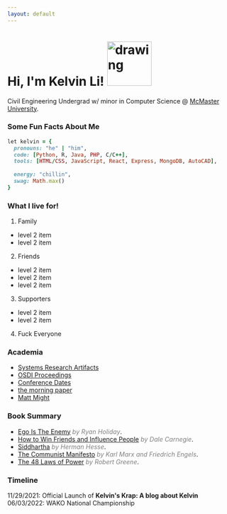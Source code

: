 ```yaml
---
layout: default
---
```

# Hi, I'm Kelvin Li! <img src="https://camo.githubusercontent.com/677c28f873078c7b9b53137bf32a695b9e9d8642c04c2525048fec71053d7305/68747470733a2f2f6d656469612e67697068792e636f6d2f6d656469612f6b425a32313279477a466178676b53494b572f67697068792e676966" alt="drawing" width="100"/>

Civil Engineering Undergrad w/ minor in Computer Science @ [McMaster University](https://www.mcmaster.ca/).

### Some Fun Facts About Me

```ruby
let kelvin = {
  pronouns: "he" | "him",
  code: [Python, R, Java, PHP, C/C++],
  tools: [HTML/CSS, JavaScript, React, Express, MongoDB, AutoCAD],
  
  energy: "chillin",
  swag: Math.max()
}
```
### What I live for!
1. Family
- level 2 item
- level 2 item
2. Friends
- level 2 item
- level 2 item
- level 2 item
3. Supporters
- level 2 item
- level 2 item
4. Fuck Everyone  

### Academia
- [Systems Research Artifacts](https://sysartifacts.github.io/)
- [OSDI Proceedings](https://www.usenix.org/publications/proceedings/OSDI)
- [Conference Dates](https://www.gsd.inesc-id.pt/~ler/conferencedates.html)
- [the morning paper](https://blog.acolyer.org/)
- [Matt Might](https://matt.might.net/articles/)

### Book Summary 
- [Ego Is The Enemy](https://www.cs.usfca.edu/~galles/visualization/Algorithms.html)  <span style="color:grey">*by Ryan Holiday*</span>.
- [How to Win Friends and Influence People](https://www.cs.utexas.edu/users/flame/laff/alaff/)  <span style="color:grey">*by Dale Carnegie*</span>.
- [Siddhartha](https://p4lang.github.io/p4-spec/docs/P4-16-v1.2.1.html)  <span style="color:grey">*by Herman Hesse*</span>.
- [The Communist Manifesto](https://www.akkadia.org/drepper/dsohowto.pdf)  <span style="color:grey">*by Karl Marx and Friedrich Engels*</span>.
- [The 48 Laws of Power](https://arxiv.org/pdf/1406.5453.pdf)  <span style="color:grey">*by Robert Greene*</span>.

### Timeline
11/29/2021: Official Launch of **Kelvin's Krap: A blog about Kelvin**
06/03/2022: WAKO National Championship

